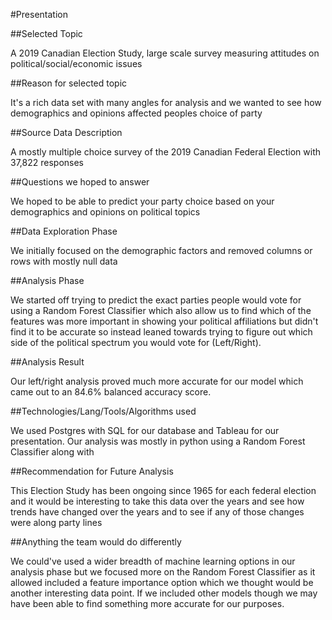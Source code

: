 #Presentation

##Selected Topic

A 2019 Canadian Election Study, large scale survey measuring attitudes on political/social/economic issues

##Reason for selected topic

It's a rich data set with many angles for analysis and we wanted to see how demographics and opinions affected peoples choice of party

##Source Data Description

A mostly multiple choice survey of the 2019 Canadian Federal Election with 37,822 responses

##Questions we hoped to answer

We hoped to be able to predict your party choice based on your demographics and opinions on political topics

##Data Exploration Phase

We initially focused on the demographic factors and removed columns or rows with mostly null data

##Analysis Phase

We started off trying to predict the exact parties people would vote for using a Random Forest Classifier which also allow us to find which of the features was more important in showing your political affiliations but didn't find it to be accurate so instead leaned towards trying to figure out which side of the political spectrum you would vote for (Left/Right).

##Analysis Result

Our left/right analysis proved much more accurate for our model which came out to an 84.6% balanced accuracy score.

##Technologies/Lang/Tools/Algorithms used

We used Postgres with SQL for our database and Tableau for our presentation. Our analysis was mostly in python using a Random Forest Classifier along with 

##Recommendation for Future Analysis

This Election Study has been ongoing since 1965 for each federal election and it would be interesting to take this data over the years and see how trends have changed over the years and to see if any of those changes were along party lines

##Anything the team would do differently

We could've used a wider breadth of machine learning options in our analysis phase but we focused more on the Random Forest Classifier as it allowed included a feature importance option which we thought would be another interesting data point. If we included other models though we may have been able to find something more accurate for our purposes.